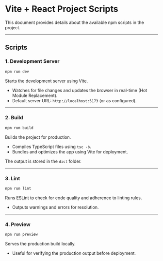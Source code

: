 # Vite + React Project Scripts

This document provides details about the available npm scripts in the project.

---

## **Scripts**

### 1. **Development Server**

```bash
npm run dev
```

Starts the development server using Vite.

- Watches for file changes and updates the browser in real-time (Hot Module
  Replacement).
- Default server URL: `http://localhost:5173` (or as configured).

---

### 2. **Build**

```bash
npm run build
```

Builds the project for production.

- Compiles TypeScript files using `tsc -b`.
- Bundles and optimizes the app using Vite for deployment.

The output is stored in the `dist` folder.

---

### 3. **Lint**

```bash
npm run lint
```

Runs ESLint to check for code quality and adherence to linting rules.

- Outputs warnings and errors for resolution.

---

### 4. **Preview**

```bash
npm run preview
```

Serves the production build locally.

- Useful for verifying the production output before deployment.
